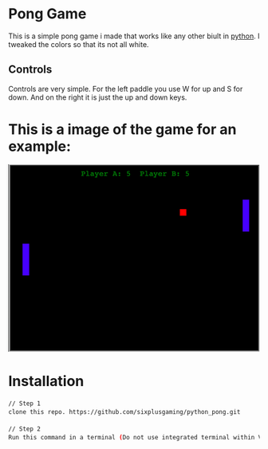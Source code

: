 # Pong Game
This is a simple pong game i made that works like any other biult in [python](https://www.python.org). I tweaked the colors so that its not all white.
## Controls
Controls are very simple. For the left paddle you use W for up and S for down. And on the right it is just the up and down keys.
# This is a image of the game for an example:
<p align="center">
    <img src="images/pong.png">
</p> 

# Installation 

```sh
// Step 1
clone this repo. https://github.com/sixplusgaming/python_pong.git

// Step 2
Run this command in a terminal (Do not use integrated terminal within VS code): python3 ./Pong1.py
```